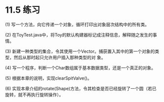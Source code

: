 # 11.5 练习

(1) 写一个方法，向它传递一个对象，循环打印出对象层次结构中的所有类。

(2) 在ToyTest.java中，将Toy的默认构建器标记成注释信息，解释随之发生的事情。

(3) 新建一种类型的集合，令其使用一个Vector。捕获置入其中的第一个对象的类型，然后从那时起只允许用户插入那种类型的对
象。

(4) 写一个程序，判断一个Char数组属于基本数据类型，还是一个真正的对象。

(5) 根据本章的说明，实现clearSpitValve()。

(6) 实现本章介绍的rotate(Shape)方法，令其检查是否已经旋转了一个圆（若已旋转，就不再执行旋转操作）。